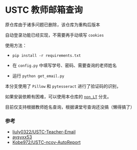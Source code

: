 # USTC 教师邮箱查询

原仓库由于诸多问题已删除，该仓库为重构后版本

自动登录功能已经实现，不需要再手动填写 `cookies` 

使用方法：

- `pip install -r requirements.txt`

- 在 `config.py` 中填写学号、密码、需要查询的老师姓名
- 运行 `python get_email.py` 

本分支使用了 `Pillow` 和 `pytesseract` 进行了验证码的识别，

如果安装依赖有困难，可以使用本仓库的 [`non_LT`](https://github.com/txtxj/USTC-Teacher-Email/tree/non_LT) 分支。

目前仅支持根据教师姓名查询，根据课堂号查询还没搞（懒得搞了）

### 参考

 - [liuly0322/USTC-Teacher-Email](https://github.com/liuly0322/USTC-Teacher-Email)
 - [aysyxx53](https://github.com/aysyxx53)
 - [Kobe972/USTC-ncov-AutoReport](https://github.com/Kobe972/USTC-ncov-AutoReport)
